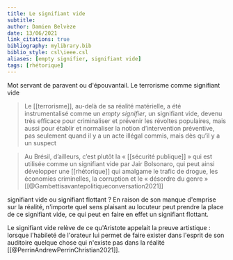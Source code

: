 ```yaml
---
title: Le signifiant vide
subtitle:
author: Damien Belvèze
date: 13/06/2021
link_citations: true
bibliography: mylibrary.bib
biblio_style: csl\ieee.csl
aliases: [empty signifier, signifiant vide]
tags: [rhétorique]
---
```


Mot servant de paravent ou d'épouvantail. 
Le terrorisme comme signifiant vide

>Le [[terrorisme]], au-delà de sa réalité matérielle, a été instrumentalisé comme un _empty signifier_, un signifiant vide, devenu très efficace pour criminaliser et prévenir les révoltes populaires, mais aussi pour établir et normaliser la notion d’intervention préventive, pas seulement quand il y a un acte illégal commis, mais dès qu’il y a un suspect 

> Au Brésil, d’ailleurs, c’est plutôt la « [[sécurité publique]] » qui est utilisée comme un signifiant vide par Jair Bolsonaro, qui peut ainsi développer une [[rhétorique]] qui amalgame le trafic de drogue, les économies criminelles, la corruption et le « désordre du genre »
[[@Gambettisavantepolitiqueconversation2021]]

signifiant vide ou signifiant flottant ? En raison de son manque d'emprise sur la réalité, n'importe quel sens plaisant au locuteur peut prendre la place de ce signifiant vide, ce qui peut en faire en effet un signifiant flottant. 

Le signifiant vide relève de ce qu'Aristote appelait la preuve artistique : lorsque l'habileté de l'orateur lui permet de faire exister dans l'esprit de son auditoire quelque chose qui n'existe pas dans la réalité [[@PerrinAndrewPerrinChristian2021]]. 


